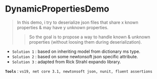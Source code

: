 # DynamicPropertiesDemo

>In this demo, i try to deserialize json files that share x known properties & may have y unknown properties.
>>So the goal is to propose a way to handle known & unknown properties (without loosing them during deserialization).

- `Solution 1` : based on inheriting model from dictionary ms type.
- `Solution 2` : based on some newtonsoft json specific attribute.
- `Solution 3` : adapted from Rick Strahl expando library.

**`Tools`** : `vs19, net core 3.1, newtonsoft json, nunit, fluent assertions`
